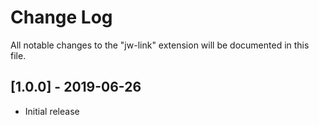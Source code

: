 # Change Log

All notable changes to the "jw-link" extension will be documented in this file.

## [1.0.0] - 2019-06-26

- Initial release